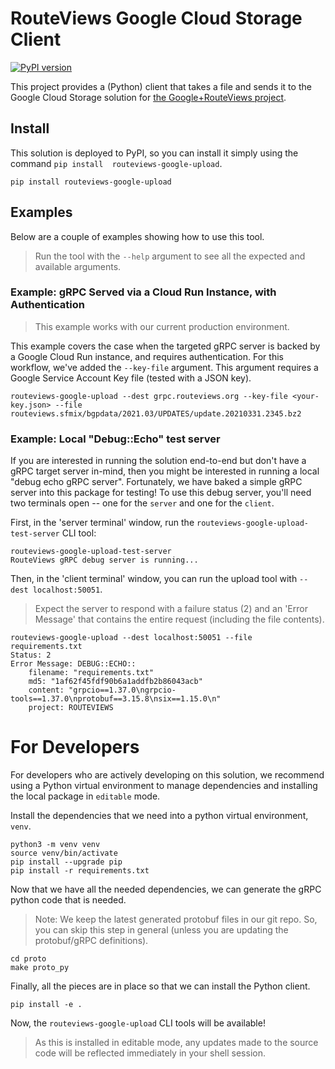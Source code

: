 # RouteViews Google Cloud Storage Client

[![PyPI version](https://badge.fury.io/py/routeviews-google-upload.svg)](https://badge.fury.io/py/routeviews-google-upload)

This project provides a (Python) client that takes a file and sends it to the Google Cloud 
Storage solution for [the Google+RouteViews project](https://github.com/routeviews/google-cloud-storage).

## Install

This solution is deployed to PyPI, so you can install it simply using the command `pip install 
routeviews-google-upload`.

    pip install routeviews-google-upload

## Examples

Below are a couple of examples showing how to use this tool.

> Run the tool with the `--help` argument to see all the expected and available arguments.

### Example: gRPC Served via a Cloud Run Instance, with Authentication

> This example works with our current production environment.  

This example covers the case when the targeted gRPC server is backed by a Google Cloud Run instance, and requires authentication.
For this workflow, we've added the `--key-file` argument.
This argument requires a Google Service Account Key file (tested with a JSON key).

    routeviews-google-upload --dest grpc.routeviews.org --key-file <your-key.json> --file routeviews.sfmix/bgpdata/2021.03/UPDATES/update.20210331.2345.bz2

### Example: Local "Debug::Echo" test server

If you are interested in running the solution end-to-end but don't have a gRPC target server in-mind, then you might 
be interested in running a local "debug echo gRPC server". 
Fortunately, we have baked a simple gRPC server into this package for testing!
To use this debug server, you'll need two terminals open -- one for the `server` and one for the `client`.

First, in the 'server terminal' window, run the `routeviews-google-upload-test-server` CLI tool:

    routeviews-google-upload-test-server
    RouteViews gRPC debug server is running...

Then, in the 'client terminal' window, you can run the upload tool with `--dest localhost:50051`.

> Expect the server to respond with a failure status (2) and an 'Error Message' that contains the entire request (including the file contents).

    routeviews-google-upload --dest localhost:50051 --file requirements.txt 
    Status: 2
    Error Message: DEBUG::ECHO::
        filename: "requirements.txt"
        md5: "1af62f45fdf90b6a1addfb2b86043acb"
        content: "grpcio==1.37.0\ngrpcio-tools==1.37.0\nprotobuf==3.15.8\nsix==1.15.0\n"
        project: ROUTEVIEWS

# For Developers

For developers who are actively developing on this solution, we recommend using a Python virtual environment to manage dependencies and installing the local package in `editable` mode.

Install the dependencies that we need into a python virtual environment, `venv`.

    python3 -m venv venv
    source venv/bin/activate
    pip install --upgrade pip
    pip install -r requirements.txt

Now that we have all the needed dependencies, we can generate the gRPC python code that is needed.

> Note: We keep the latest generated protobuf files in our git repo.
> So, you can skip this step in general (unless you are updating the protobuf/gRPC definitions).
    
    cd proto
    make proto_py

Finally, all the pieces are in place so that we can install the Python client.

    pip install -e .

Now, the `routeviews-google-upload` CLI tools will be available! 

> As this is installed in editable mode, any updates made to the source code will be reflected immediately in your shell session.
